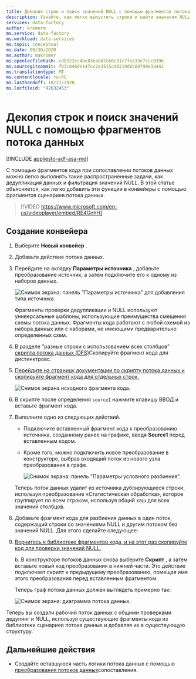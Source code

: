 ```yaml
---
title: Декопия строк и поиск значений NULL с помощью фрагментов потока данных
description: Узнайте, как легко выпустить строки и найти значения NULL с помощью фрагментов кода в потоках данных.
services: data-factory
author: kromerm
ms.service: data-factory
ms.workload: data-services
ms.topic: conceptual
ms.date: 09/30/2020
ms.author: makromer
ms.openlocfilehash: cdb522cc4be83eadd2c60c91c7fee33e7ccc039b
ms.sourcegitcommit: fb3c846de147cc2e3515cd8219d8c84790e3a442
ms.translationtype: MT
ms.contentlocale: ru-RU
ms.lasthandoff: 10/27/2020
ms.locfileid: "92632453"
---
```

# <a name="dedupe-rows-and-find-nulls-by-using-data-flow-snippets"></a>Декопия строк и поиск значений NULL с помощью фрагментов потока данных

[!INCLUDE [appliesto-adf-asa-md](includes/appliesto-adf-asa-md.md)]

С помощью фрагментов кода при сопоставлении потоков данных можно легко выполнять такие распространенные задачи, как дедупликация данных и фильтрация значений NULL. В этой статье объясняется, как легко добавить эти функции в конвейеры с помощью фрагментов сценариев потока данных.
<br>
> [!VIDEO https://www.microsoft.com/en-us/videoplayer/embed/RE4GnhH]

## <a name="create-a-pipeline"></a>Создание конвейера

1. Выберите **Новый конвейер** .

1. Добавьте действие потока данных.

1. Перейдите на вкладку **Параметры источника** , добавьте преобразование источник, а затем подключите его к одному из наборов данных.

    ![Снимок экрана: панель "Параметры источника" для добавления типа источника.](media/data-flow/snippet-adf-2.png)

    Фрагменты проверки дедупликации и NULL используют универсальные шаблоны, использующие преимущества смещения схемы потока данных. Фрагменты кода работают с любой схемой из набора данных или с наборами, не имеющими предварительно определенных схем.

1. В разделе "разные строки с использованием всех столбцов" [скрипта потока данных (DFS)](./data-flow-script.md#distinct-row-using-all-columns)Скопируйте фрагмент кода для дистинктровс.

1. [Перейдите на страницу документации по скрипту потока данных и скопируйте фрагмент кода для отдельных строк.](./data-flow-script.md#distinct-row-using-all-columns)

    ![Снимок экрана исходного фрагмента кода.](media/data-flow/snippet-adf-3.png)

1. В скрипте после определения `source1` нажмите клавишу ВВОД и вставьте фрагмент кода.

1. Выполните одно из следующих действий.

   * Подключите вставленный фрагмент кода к преобразованию источника, созданному ранее на графике, введя **Source1** перед вставленным кодом.

   * Кроме того, можно подключить новое преобразование в конструкторе, выбрав входящий поток из нового узла преобразования в графе.

     ![Снимок экрана: панель "Параметры условного разбиения".](media/data-flow/snippet-adf-4.png)

   Теперь поток данных удалит из источника дублирующиеся строки, используя преобразование «Статистическая обработка», которое группирует по всем строкам, используя общий хэш для всех значений столбцов.
    
1. Добавьте фрагмент кода для разбиения данных в один поток, содержащий строки со значениями NULL и другим потоком без значений NULL. Для этого сделайте следующее:

1. [Вернитесь к библиотеке фрагментов кода, и на этот раз скопируйте код для проверки значений NULL.](./data-flow-script.md#check-for-nulls-in-all-columns)

   b. В конструкторе потоков данных снова выберите **Скрипт** , а затем вставьте новый код преобразования в нижней части. Это действие подключает скрипт к предыдущему преобразованию, помещая имя этого преобразования перед вставленным фрагментом.

   Теперь граф потока данных должен выглядеть примерно так:

    ![Снимок экрана: диаграмма потока данных.](media/data-flow/snippet-adf-1.png)

  Теперь вы создали рабочий поток данных с общими проверками дедупинг и NULL, используя существующие фрагменты кода из библиотеки сценариев потока данных и добавляя их в существующую структуру.

## <a name="next-steps"></a>Дальнейшие действия

* Создайте оставшуюся часть логики потока данных с помощью [преобразования потоков данных](concepts-data-flow-overview.md)сопоставления.